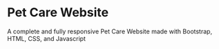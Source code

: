 # Pet Care Website
A complete and fully responsive Pet Care Website made with Bootstrap, HTML, CSS, and Javascript
